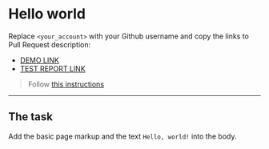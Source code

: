 # Hello world
Replace `<your_account>` with your Github username and copy the links to Pull Request description:
- [DEMO LINK](https://Denys-Grynyshyn.github.io/layout_hello-world/)
- [TEST REPORT LINK](https://Denys-Grynyshyn.github.io/layout_hello-world/report/html_report/)

> Follow [this instructions](https://mate-academy.github.io/layout_task-guideline/#how-to-solve-the-layout-tasks-on-github)
___

## The task 
Add the basic page markup and the text `Hello, world!` into the body.
